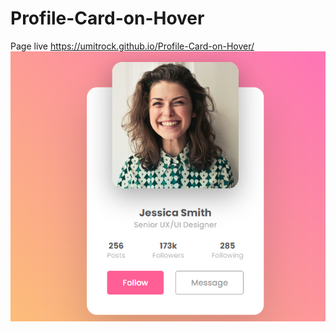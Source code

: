 # Profile-Card-on-Hover
Page live https://umitrock.github.io/Profile-Card-on-Hover/
<img src="https://github.com/UmitRock/Profile-Card-on-Hover/blob/main/page.PNG?raw=true" alt="">
